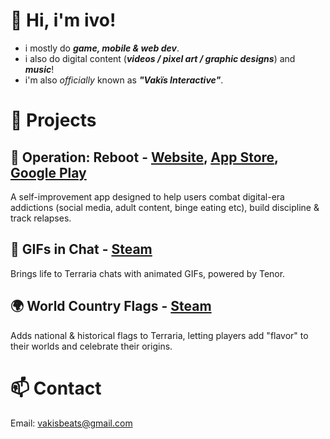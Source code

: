 # 👋 Hi, i'm ivo!
- i mostly do ___game, mobile & web dev___.
- i also do digital content (___videos / pixel art / graphic designs___) and ___music___!
- i'm also _officially_ known as ___"Vakïs Interactive"___.

# 🚀 Projects

## 🦭 Operation: Reboot - [Website](https://operation-reboot.onrender.com/), [App Store](https://apps.apple.com/us/app/operation-reboot/id6753020360), [Google Play](https://play.google.com/store/apps/details?id=com.the.barracks.app&pcampaignid=web_share)
A self-improvement app designed to help users combat digital-era addictions (social media, adult content, binge eating etc), build discipline & track relapses.

## 🌲 GIFs in Chat - [Steam](https://steamcommunity.com/sharedfiles/filedetails/?id=2960675504)
Brings life to Terraria chats with animated GIFs, powered by Tenor.

## 🌍 World Country Flags - [Steam](https://steamcommunity.com/sharedfiles/filedetails/?id=2858293378)
Adds national & historical flags to Terraria, letting players add "flavor" to their worlds and celebrate their origins.

# 📫 Contact
Email: vakisbeats@gmail.com
